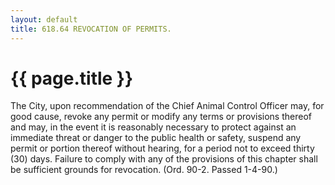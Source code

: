 ```yaml
---
layout: default 
title: 618.64 REVOCATION OF PERMITS.
---
```


{{ page.title }}
================

The City, upon recommendation of the Chief Animal Control Officer may,
for good cause, revoke any permit or modify any terms or provisions
thereof and may, in the event it is reasonably necessary to protect
against an immediate threat or danger to the public health or safety,
suspend any permit or portion thereof without hearing, for a period not
to exceed thirty (30) days. Failure to comply with any of the provisions
of this chapter shall be sufficient grounds for revocation. (Ord. 90-2.
Passed 1-4-90.)
